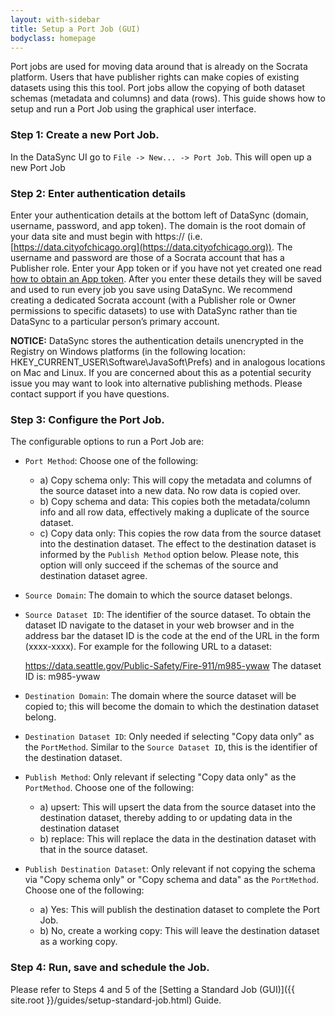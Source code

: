 ```yaml
---
layout: with-sidebar
title: Setup a Port Job (GUI)
bodyclass: homepage
---
```


Port jobs are used for moving data around that is already on the Socrata platform. Users that have publisher rights can make copies of existing datasets using this this tool. Port jobs allow the copying of both dataset schemas (metadata and columns) and data (rows).  This guide shows how to setup and run a Port Job using the graphical user interface.

### Step 1: Create a new Port Job.

In the DataSync UI go to `File -> New... -> Port Job`. This will open up a new Port Job

### Step 2: Enter authentication details
Enter your authentication details at the bottom left of DataSync (domain, username, password, and app token). The domain is the root domain of your data site and must begin with https:// (i.e. [https://data.cityofchicago.org](https://data.cityofchicago.org)). The username and password are those of a Socrata account that has a Publisher role. Enter your App token or if you have not yet created one read [how to obtain an App token](http://dev.socrata.com/docs/app-tokens.html). After you enter these details they will be saved and used to run every job you save using DataSync. We recommend creating a dedicated Socrata account (with a Publisher role or Owner permissions to specific datasets) to use with DataSync rather than tie DataSync to a particular person’s primary account.

**NOTICE:** DataSync stores the authentication details unencrypted in the Registry on Windows platforms (in the following location: HKEY_CURRENT_USER\Software\JavaSoft\Prefs) and in analogous locations on Mac and Linux. If you are concerned about this as a potential security issue you may want to look into alternative publishing methods. Please contact support if you have questions.

### Step 3:  Configure the Port Job.

The configurable options to run a Port Job are:

- `Port Method`:  Choose one of the following:
  - a) Copy schema only:  This will copy the metadata and columns of the source dataset into a new data.  No row data is copied over.
  - b) Copy schema and data:  This copies both the metadata/column info and all row data, effectively making a duplicate of the source dataset.
  - c) Copy data only:  This copies the row data from the source dataset into the destination dataset.  The effect to the destination dataset is informed by the `Publish Method` option below.  Please note, this option will only succeed if the schemas of the source and destination dataset agree.
- `Source Domain`:  The domain to which the source dataset belongs.
- `Source Dataset ID`:  The identifier of the source dataset. To obtain the dataset ID navigate to the dataset in your web browser and in the address bar the dataset ID is the code at the end of the URL in the form (xxxx-xxxx). For example for the following URL to a dataset:

    https://data.seattle.gov/Public-Safety/Fire-911/m985-ywaw
    The dataset ID is: m985-ywaw

- `Destination Domain`:  The domain where the source dataset will be copied to; this will become the domain to which the destination dataset belong.
- `Destination Dataset ID`:  Only needed if selecting "Copy data only" as the `PortMethod`.  Similar to the `Source Dataset ID`, this is the identifier of the destination dataset.
- `Publish Method`:  Only relevant if selecting "Copy data only" as the `PortMethod`. Choose one of the following:
  - a) upsert:  This will upsert the data from the source dataset into the destination dataset, thereby adding to or updating data in the destination dataset
  - b) replace: This will replace the data in the destination dataset with that in the source dataset.
- `Publish Destination Dataset`:  Only relevant if not copying the schema via "Copy schema only" or "Copy schema and data" as the `PortMethod`. Choose one of the following:
  - a) Yes:  This will publish the destination dataset to complete the Port Job.
  - b) No, create a working copy: This will leave the destination dataset as a working copy.


### Step 4:  Run, save and schedule the Job.

Please refer to Steps 4 and 5 of the [Setting a Standard Job (GUI)]({{ site.root }}/guides/setup-standard-job.html) Guide.
